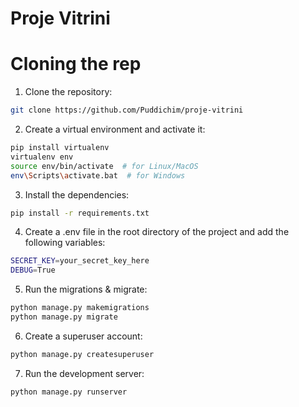 # Proje Vitrini

# Cloning the rep
1. Clone the repository:
```bash
git clone https://github.com/Puddichim/proje-vitrini
```
2. Create a virtual environment and activate it:
```bash
pip install virtualenv
virtualenv env
source env/bin/activate  # for Linux/MacOS
env\Scripts\activate.bat  # for Windows
```
3. Install the dependencies:
```bash
pip install -r requirements.txt
```

4. Create a .env file in the root directory of the project and add the following variables:
```bash
SECRET_KEY=your_secret_key_here
DEBUG=True
```
5. Run the migrations & migrate:
```bash
python manage.py makemigrations
python manage.py migrate
```

6. Create a superuser account:
```bash
python manage.py createsuperuser
```

7. Run the development server:
```bash
python manage.py runserver
```

